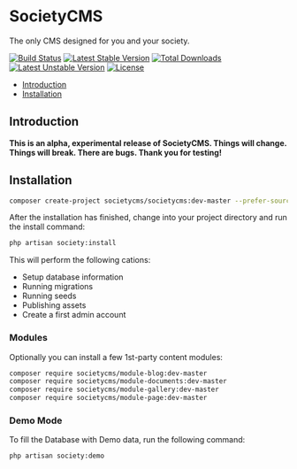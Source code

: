 # SocietyCMS
The only CMS designed for you and your society.

[![Build Status](https://travis-ci.org/SocietyCMS/SocietyCMS.svg?branch=master)](https://travis-ci.org/SocietyCMS/SocietyCMS) [![Latest Stable Version](https://poser.pugx.org/societycms/societycms/v/stable)](https://packagist.org/packages/societycms/societycms) [![Total Downloads](https://poser.pugx.org/societycms/societycms/downloads)](https://packagist.org/packages/societycms/societycms) [![Latest Unstable Version](https://poser.pugx.org/societycms/societycms/v/unstable)](https://packagist.org/packages/societycms/societycms) [![License](https://poser.pugx.org/societycms/societycms/license)](https://packagist.org/packages/societycms/societycms)

- [Introduction](#introduction)
- [Installation](#installation)

<a name="introduction"></a>
## Introduction

**This is an alpha, experimental release of SocietyCMS. Things will change. Things will break. There are bugs. Thank you for testing!**


<a name="installation"></a>
## Installation

```bash
composer create-project societycms/societycms:dev-master --prefer-source
```
After the installation has finished, change into your project directory and run the install command:
```bash
php artisan society:install
```

This will perform the following cations:

* Setup database information
* Running migrations
* Running seeds
* Publishing assets
* Create a first admin account

### Modules
Optionally you can install a few 1st-party content modules:
```bash
composer require societycms/module-blog:dev-master
composer require societycms/module-documents:dev-master
composer require societycms/module-gallery:dev-master
composer require societycms/module-page:dev-master
```

### Demo Mode
To fill the Database with Demo data, run the following command:
```bash
php artisan society:demo
```